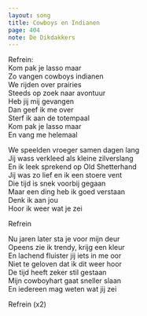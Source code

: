 ```yaml
---
layout: song
title: Cowboys en Indianen
page: 404
note: De Dikdakkers
---
```


Refrein:  
Kom pak je lasso maar  
Zo vangen cowboys indianen  
We rijden over prairies  
Steeds op zoek naar avontuur  
Heb jij mij gevangen  
Dan geef ik me over  
Sterf ik aan de totempaal  
Kom pak je lasso maar  
En vang me helemaal  

We speelden vroeger samen dagen lang  
Jij wass verkleed als kleine zilverslang  
En ik leek sprekend op Old Shetterhand  
Jij was zo lief en ik een stoere vent  
Die tijd is snek voorbij gegaan  
Maar een ding heb ik goed verstaan  
Denk ik aan jou  
Hoor ik weer wat je zei  

Refrein  

Nu jaren later sta je voor mijn deur  
Opeens zie ik trendy, krijg een kleur  
En lachend fluister jij iets in me oor  
Niet te geloven dat ik dit weer hoor  
De tijd heeft zeker stil gestaan  
Mijn cowboyhart gaat sneller slaan   
En iedereen mag weten wat jij zei  

Refrein (x2)  
